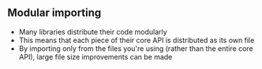 ## Modular importing

- Many libraries distribute their code modularly
- This means that each piece of their core API is distributed as its own file
- By importing only from the files you're using (rather than the entire core API), large file size improvements can be made
